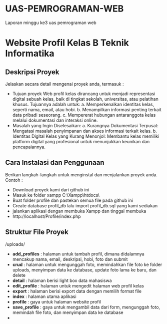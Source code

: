# UAS-PEMROGRAMAN-WEB
Laporan minggu ke3 uas pemrograman web

# Website Profil Kelas B Teknik Informatika

## Deskripsi Proyek
Jelaskan secara detail mengenai proyek anda, termasuk : 
- Tujuan proyek
  Web profil kelas dirancang untuk menjadi representasi digital sebuah kelas, baik di tingkat sekolah, universitas, atau pelatihan khusus. Tujuannya adalah untuk:
  a. Memperkenalkan identitas kelas, seperti nama, email, atau hobi.
  b. Menampilkan  informasi penting terkait data pribadi seseorang.
  c. Mempererat hubungan antaranggota kelas melalui dokumentasi dan interaksi online.
- Masalah yang Ingin Diselesaikan:
  a. Kurangnya Dokumentasi Terpusat: Mengatasi masalah penyimpanan dan akses informasi terkait kelas.
  b. Identitas Digital Kelas yang Kurang Menonjol: Membantu kelas memiliki platform digital yang profesional untuk menunjukkan keunikan dan pencapaiannya.

## Cara Instalasi dan Penggunaan
Berikan langkah-langkah untuk menginstal dan menjalankan proyek anda.
Contoh :
- Download proyek kami dari github ini
- Masuk ke folder xampp
  C:\Xampp\htdocs\
- Buat folder profile dan pastekan semua file pada github ini
- Create database profil_db lalu import
  profil_db.sql yang kami sediakan
- jalankan aplikasi dengan membuka Xampp dan tinggal membuka
- http://localhost/Profile/index.php

## Struktur File Proyek
/uploads/
- **add_profiles** : halaman untuk tambah profil, dimana didalamnya mencakup nama, email, deskripsi, hobi, foto dan submit
- **crud** : halaman untuk mengunggah foto, memindahkan file foto ke folder uploads, menyimpan data ke database, update foto lama ke baru, dan delete
- **detail** : halaman berisi light box data mahasiswa
- **edit_profile** : halaman untuk mengedit halaman web profil kelas
- **export** : halaman berisi export data dengan memilih format file
- **index** : halaman utama aplikasi
- **profile** : gaya untuk halaman website profil
- **save_profile** : gaya untuk mengambil data dari form, mengunggah foto, memindah file foto, dan menyimpan data ke database
- 

